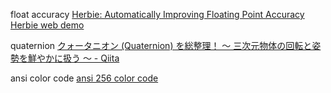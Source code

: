 float accuracy
[Herbie: Automatically Improving Floating Point Accuracy]( https://herbie.uwplse.org/ )
[Herbie web demo]( https://herbie.uwplse.org/demo/ )

quaternion
[クォータニオン \(Quaternion\) を総整理！ ～ 三次元物体の回転と姿勢を鮮やかに扱う ～ \- Qiita]( https://qiita.com/drken/items/0639cf34cce14e8d58a5 )

ansi color code
[ansi 256 color code]( https://upload.wikimedia.org/wikipedia/commons/1/15/Xterm_256color_chart.svg )
